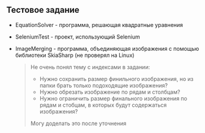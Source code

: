## Тестовое задание

+ EquationSolver - программа, решающая квадратные уравнения

+ SeleniumTest - проект, использующий Selenium

+ ImageMerging - программа, объединяющая изображения с помощью библиотеки SkiaSharp (не проверял на Linux)

    >Не очень понял тему с индексами в задании:
    >+ Нужно сохранить размер финильного изображения, но из папки брать только подоходящие изображения?
    >+ Нужно обрезать изображение по рядам и столбцам?
    >+ Нужно ограничить размер финального изображения по рядам и стобцам, в которых будут содержаться изображения?
    >
    >Могу доделать это после уточнения
